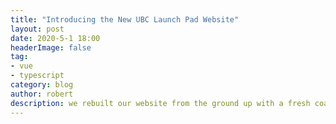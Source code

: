 ```yaml
---
title: "Introducing the New UBC Launch Pad Website"
layout: post
date: 2020-5-1 18:00
headerImage: false
tag:
- vue
- typescript
category: blog
author: robert
description: we rebuilt our website from the ground up with a fresh coat of paint!
---
```



